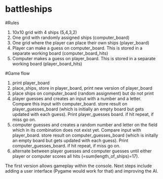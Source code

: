 # battleships

#Rules
1. 10x10 grid with 4 ships (5,4,3,2)
2. One grid with randomly assigned ships (computer_board)
3. One grid where the player can place their own ships (player_board)
4. Player can make a guess on computer_board. This is stored in a separate working board (computer_board_hits)
5. Computer makes a guess on player_board. This is stored in a separate working board (player_board_hits)

#Game flow
1. print player_board
2. place_ships, store in player_board, print new version of player_board
3. place ships on computer_board (random assignment) but do not print
4. player guesses and creates an input with a number and a letter. Compare this input with computer_board.
store result on player_guesses_board (which is initially an empty board but gets updated with each guess). Print player_guesses board.
if hit repeat, if miss go on.
5. computer guesses and creates a random number and letter on the field which in its combination does not exist yet. Compare input with player_board.
store result on computer_guesses_board (which is initally an empty board but gets updated with each guess). Print computer_guesses_board.
if hit repeat, if miss go on.
6. alternate between player guesses and computer guesses until either player or computer scores all hits (=sum(length_of_ships)=17).

The first version allows gameplay within the console. Next steps include adding a user interface (Pygame would work for that) and improving the AI.
